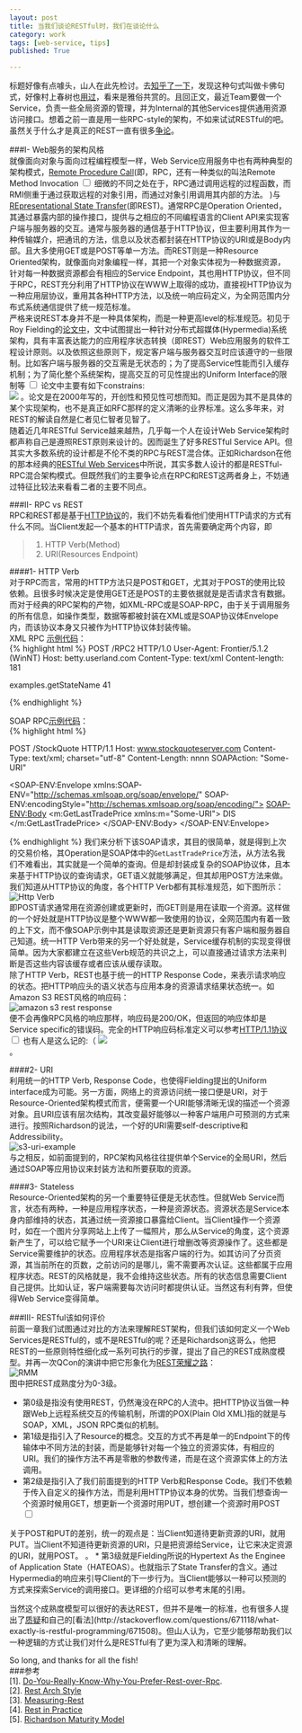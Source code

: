 ```yaml
---
layout: post
title: 当我们谈论RESTful时，我们在谈论什么
category: work
tags: [web-service, tips]
published: True

---
```


标题好像有点噱头，山人在此先检讨。去[知乎了一下](https://www.zhihu.com/question/20047243)，发现这种句式叫做卡佛句式，好像村上春树也[用过](http://book.douban.com/subject/3369600/)，看来是雅俗共赏的。且回正文，最近Team要做一个Service，负责一些全局资源的管理，并为Internal的其他Services提供通用资源访问接口。想着之前一直是用一些RPC-style的架构，不如来试试RESTful的吧。虽然关于什么才是真正的REST一直有很多[争论](http://stackoverflow.com/questions/671118/what-exactly-is-restful-programming/671508)。  

<!--more-->  
###I- Web服务的架构风格   
就像面向对象与面向过程编程模型一样，Web Service应用服务中也有两种典型的架构模式，[Remote Procedure Call](https://en.wikipedia.org/wiki/Remote_procedure_call)(即，RPC，还有一种类似的叫法Remote Method Invocation
<label for="sn-1" class="margin-toggle sidenote-number"></label><input type="checkbox" id="sn-1" class="margin-toggle"/> 
<span class="sidenote">
细微的不同之处在于，RPC通过调用远程的过程函数，而RMI侧重于通过获取远程的对象引用，而通过对象引用调用其内部的方法。 
</span>
)与[REpresentational State Transfer](https://en.wikipedia.org/wiki/Representational_state_transfer)(即REST)。通常RPC是Operation Oriented，其通过暴露内部的操作接口，提供与之相应的不同编程语言的Client API来实现客户端与服务器的交互。通常与服务器的通信基于HTTP协议，但主要利用其作为一种传输媒介，把通讯的方法，信息以及状态都封装在HTTP协议的URI或是Body内部。且大多使用GET或是POST等单一方法。而REST则是一种Resource Oriented架构，就像面向对象编程一样，其把一个对象实体视为一种数据资源，针对每一种数据资源都会有相应的Service Endpoint，其也用HTTP协议，但不同于RPC，REST充分利用了HTTP协议在WWW上取得的成功，直接视HTTP协议为一种应用层协议，重用其各种HTTP方法，以及统一响应码定义，为全网范围内分布式系统通信提供了统一规范标准。    
严格来说REST本身并不是一种具体架构，而是一种更高level的标准规范。初见于Roy Fielding的[论文中](http://www.ics.uci.edu/~fielding/pubs/dissertation/rest_arch_style.htm)，文中试图提出一种针对分布式超媒体(Hypermedia)系统架构，具有丰富表达能力的应用程序状态转换（即REST）Web应用服务的软件工程设计原则。以及依照这些原则下，规定客户端与服务器交互时应该遵守的一些限制。比如客户端与服务器的交互需是无状态的；为了提高Service性能而引入缓存机制；为了简化整个系统架构，提高交互的可见性提出的Uniform Interface的限制等
<label for="sn-2" class="margin-toggle sidenote-number"></label><input type="checkbox" id="sn-2" class="margin-toggle"/> 
<span class="sidenote">
论文中主要有如下constrains:  
<img src="/assets/img/post/restful-constrains.png" />
</span>
。论文是在2000年写的，开创性和预见性可想而知。而正是因为其不是具体的某个实现架构，也不是真正如RFC那样的定义清晰的业界标准。这么多年来，对REST的解读自然是仁者见仁智者见智了。   
随着近几年RESTful Service越来越热，几乎每一个人在设计Web Service架构时都声称自己是遵照REST原则来设计的。因而诞生了好多RESTful Service API。但其实大多数系统的设计都是不伦不类的RPC与REST混合体。正如Richardson在他的那本经典的[RESTful Web Services](http://restfulwebapis.org/RESTful_Web_Services.pdf)中所说，其实多数人设计的都是RESTful-RPC混合架构模式。但既然我们的主要争论点在RPC和REST这两者身上，不妨通过特征比较法来看看二者的主要不同点。    

###II- RPC vs REST    
RPC和REST都是基于[HTTP协议](http://en.wikipedia.org/wiki/Hypertext_Transfer_Protocol)的，我们不妨先看看他们使用HTTP请求的方式有什么不同。当Client发起一个基本的HTTP请求，首先需要确定两个内容，即
 >   1. HTTP Verb(Method)   
 >   2. URI(Resources Endpoint)  

####1- HTTP Verb  
对于RPC而言，常用的HTTP方法只是POST和GET，尤其对于POST的使用比较依赖。且很多时候决定是使用GET还是POST的主要依据就是是否请求含有数据。而对于经典的RPC架构的产物，如XML-RPC或是SOAP-RPC，由于关于调用服务的所有信息，如操作类型，数据等都被封装在XML或是SOAP协议体Envelope内，而该协议本身又只被作为HTTP协议体封装传输。   
XML RPC [示例代码](http://xmlrpc.scripting.com/spec.html)：  
{% highlight html %}
POST /RPC2 HTTP/1.0
User-Agent: Frontier/5.1.2 (WinNT)
Host: betty.userland.com
Content-Type: text/xml
Content-length: 181

<?xml version="1.0"?>
<methodCall>
   <methodName>examples.getStateName</methodName>
   <params>
      <param>
         <value><i4>41</i4></value>
         </param>
    </params>
</methodCall>

{% endhighlight %}  

SOAP RPC[示例代码](http://www.w3.org/TR/2000/NOTE-SOAP-20000508/#_Toc478383487)：   
{% highlight  html %}

POST /StockQuote HTTP/1.1
Host: www.stockquoteserver.com
Content-Type: text/xml; charset="utf-8"
Content-Length: nnnn
SOAPAction: "Some-URI"

<SOAP-ENV:Envelope
  xmlns:SOAP-ENV="http://schemas.xmlsoap.org/soap/envelope/"
  SOAP-ENV:encodingStyle="http://schemas.xmlsoap.org/soap/encoding/">
   <SOAP-ENV:Body>
       <m:GetLastTradePrice xmlns:m="Some-URI">
           <symbol>DIS</symbol>
       </m:GetLastTradePrice>
   </SOAP-ENV:Body>
</SOAP-ENV:Envelope>

{% endhighlight %}
我们来分析下该SOAP请求，其目的很简单，就是得到上次的交易价格，其Operation是SOAP体中的`GetLastTradePrice`方法，从方法名我们不难看出，其实就是一个简单的查询。但是却封装成复杂的SOAP协议体，且本来基于HTTP协议的查询请求，GET语义就能够满足，但其却用POST方法来做。我们知道从HTTP协议的角度，各个HTTP Verb都有其标准规范，如下图所示：  
![Http Verb](/assets/img/post/http-verb.png)    
即POST请求通常用在资源创建或更新时，而GET则是用在读取一个资源。这样做的一个好处就是HTTP协议是整个WWW都一致使用的协议，全网范围内有着一致的上下文，而不像SOAP示例中其是读取资源还是更新资源只有客户端和服务器自己知道。统一HTTP Verb带来的另一个好处就是，Service缓存机制的实现变得很简单。因为大家都建立在这些Verb规范的共识之上，可以直接通过请求方法来判断是否这些内容该缓存或者应该从缓存读取。   
除了HTTP Verb，REST也基于统一的HTTP Response Code，来表示请求响应的状态。把HTTP响应头的语义状态与应用本身的资源请求结果状态统一。如Amazon S3 REST风格的响应码：  
![amazon s3 rest response](/assets/img/post/amazon-s3-rest-response.png)   
便不会再像RPC风格的响应那样，响应码是200/OK，但返回的响应体却是Service specific的错误码。完全的HTTP响应码标准定义可以参考[HTTP/1.1协议](http://www.w3.org/Protocols/rfc2616/rfc2616-sec10.html)
<label for="sn-3" class="margin-toggle sidenote-number"></label><input type="checkbox" id="sn-3" class="margin-toggle"/> 
<span class="sidenote">
也有人是这么记的:（ 
<img src="/assets/img/post/http-response.png" />  
</span>
。  

####2- URI       
利用统一的HTTP Verb, Response Code，也使得Fielding提出的Uniform interface成为可能。另一方面，网络上的资源访问统一接口便是URI，对于Resource-Oriented架构模式而言，便需要一个URI能够清晰无误的描述一个资源对象。且URI应该有层次结构，其改变最好能够以一种客户端用户可预测的方式来进行。按照Richardson的说法，一个好的URI需要self-descriptive和Addressibility。  
![s3-uri-example](/assets/img/post/s3-uri-example.png)   
与之相反，如前面提到的，RPC架构风格往往提供单个Service的全局URI，然后通过SOAP等应用协议来封装方法和所要获取的资源。   

####3- Stateless     
Resource-Oriented架构的另一个重要特征便是无状态性。但就Web Service而言，状态有两种，一种是应用程序状态，一种是资源状态。资源状态是Service本身内部维持的状态，其通过统一资源接口暴露给Client。当Client操作一个资源时，如在一个图片分享网站上上传了一幅照片，那么从Service的角度，这个资源新产生了，可以给它赋予一个URI来让Client进行增删改等资源操作了。这些都是Service需要维护的状态。应用程序状态是指客户端的行为。如其访问了分页资源，其当前所在的页数，之前访问的是哪儿，需不需要再次认证。这些都属于应用程序状态。REST的风格就是，我不会维持这些状态。所有的状态信息需要Client自己提供。比如认证，客户端需要每次访问时都提供认证。当然这有利有弊，但使得Web Service变得简单。    


###III- RESTful该如何评价    
前面一章我们试图通过对比的方法来理解REST架构，但我们该如何定义一个Web Services是RESTful的，或不是RESTful的呢？还是Richardson这哥么，他把REST的一些原则特性细化成一系列可执行的步骤，提出了自己的REST成熟度模型。并再一次QCon的演讲中把它形象化为[REST荣耀之路](http://martinfowler.com/articles/richardsonMaturityModel.html)：  
![RMM](/assets/img/post/rest-rmm.png)  
图中把REST成熟度分为0-3级。   

*  第0级是指没有使用REST，仍然淹没在RPC的人流中。把HTTP协议当做一种跟Web上远程系统交互的传输机制，所谓的POX(Plain Old XML)指的就是与SOAP，XML，JSON RPC类似的机制。  
*  第1级是指引入了Resource的概念。交互的方式不再是单一的Endpoint下的传输体中不同方法的封装，而是能够针对每一个独立的资源实体，有相应的URI。我们的操作方法不再是零散的参数传递，而是在这个资源实体上的方法调用。  
*  第2级是指引入了我们前面提到的HTTP Verb和Response Code。我们不依赖于传入自定义的操作方法，而是利用HTTP协议本身的优势。当我们想查询一个资源时候用GET，想更新一个资源时用PUT，想创建一个资源时用POST
<label for="sn-3" class="margin-toggle sidenote-number"></label><input type="checkbox" id="sn-3" class="margin-toggle"/> 
<span class="sidenote">
关于POST和PUT的差别，统一的观点是：当Client知道待更新资源的URI，就用PUT。当Client不知道待更新资源的URI，只是把资源给Service，让它来决定资源的URI，就用POST。  
</span>
。   
*  第3级就是Fielding所说的Hypertext As the Enginee of Application State（HATEOAS）。也就指示了State Transfer的含义。通过Hypermedia的响应来引导Client的下一步行为。当Client能够以一种可以预测的方式来探索Service的调用接口。更详细的介绍可以参考末尾的引用。  

当然这个成熟度模型可以很好的表达REST，但并不是唯一的标准，也有很多人提出了[质疑](https://www.subbu.org/blog/2011/05/measuring-rest?)和自己的[看法](http://stackoverflow.com/questions/671118/what-exactly-is-restful-programming/671508)。但山人认为，它至少能够帮助我们以一种逻辑的方式让我们对什么是RESTful有了更为深入和清晰的理解。  

So long, and thanks for all the fish!   
###参考  
[1]. [Do-You-Really-Know-Why-You-Prefer-Rest-over-Rpc](http://apihandyman.io/do-you-really-know-why-you-prefer-rest-over-rpc/#comments).    
[2]. [Rest Arch Style](http://www.ics.uci.edu/~fielding/pubs/dissertation/rest_arch_style.htm)  
[3]. [Measuring-Rest](https://www.subbu.org/blog/2011/05/measuring-rest?)  
[4]. [Rest in Practice](https://speakerdeck.com/jaytaph/rest-in-practice-froscon-2012)  
[5]. [Richardson Maturity Model](http://martinfowler.com/articles/richardsonMaturityModel.html)  

